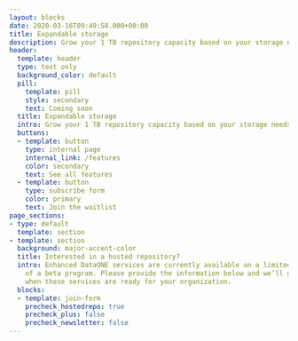 ```yaml
---
layout: blocks
date: 2020-03-16T09:49:58.000+00:00
title: Expandable storage
description: Grow your 1 TB repository capacity based on your storage needs in 1 TB increments.
header:
  template: header
  type: text only
  background_color: default
  pill:
    template: pill
    style: secondary
    text: Coming soon
  title: Expandable storage
  intro: Grow your 1 TB repository capacity based on your storage needs in 1 TB increments.
  buttons:
  - template: button
    type: internal page
    internal_link: /features
    color: secondary
    text: See all features
  - template: button
    type: subscribe form
    color: primary
    text: Join the waitlist
page_sections:
- type: default
  template: section
- template: section
  background: major-accent-color
  title: Interested in a hosted repository?
  intro: Enhanced DataONE services are currently available on a limited basis as part
    of a beta program. Please provide the information below and we’ll get in touch
    when these services are ready for your organization.
  blocks:
  - template: join-form
    precheck_hostedrepo: true
    precheck_plus: false
    precheck_newsletter: false
---
```

